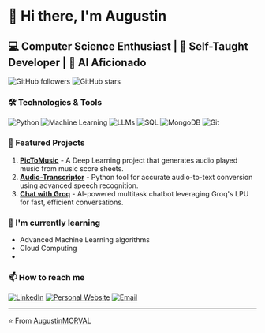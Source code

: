 # 👋 Hi there, I'm Augustin

## 💻 Computer Science Enthusiast | 🚀 Self-Taught Developer | 🤖 AI Aficionado

![GitHub followers](https://img.shields.io/github/followers/AugustinMORVAL?style=social)
![GitHub stars](https://img.shields.io/github/stars/AugustinMORVAL?style=social)

### 🛠️ Technologies & Tools

![Python](https://img.shields.io/badge/-Python-3776AB?style=flat-square&logo=Python&logoColor=white)
![Machine Learning](https://img.shields.io/badge/-Machine%20Learning-FF6F61?style=flat-square&logo=TensorFlow&logoColor=white) 
![LLMs](https://img.shields.io/badge/-LLMs-FF6F61?style=flat-square&logo=OpenAI&logoColor=white)
![SQL](https://img.shields.io/badge/-MySQL-4479A1?style=flat-square&logo=MySQL&logoColor=white) 
![MongoDB](https://img.shields.io/badge/-MongoDB-47A248?style=flat-square&logo=MongoDB&logoColor=white)
![Git](https://img.shields.io/badge/-Git-F05032?style=flat-square&logo=Git&logoColor=white)

### 🚀 Featured Projects

1. **[PicToMusic](https://github.com/AugustinMORVAL/PicToMusic)** - A Deep Learning project that generates audio played music from music score sheets.
2. **[Audio-Transcriptor](https://github.com/AugustinMORVAL/Audio-Transcriptor)** - Python tool for accurate audio-to-text conversion using advanced speech recognition.
3. **[Chat with Groq](https://github.com/AugustinMORVAL/Multitask_Chatbot)** - AI-powered multitask chatbot leveraging Groq's LPU for fast, efficient conversations.

### 🌱 I'm currently learning

- Advanced Machine Learning algorithms
- Cloud Computing
- 
### 📫 How to reach me

[![LinkedIn](https://img.shields.io/badge/-LinkedIn-0077B5?style=flat-square&logo=LinkedIn&logoColor=white)](https://www.linkedin.com/in/augustin-morval/)
[![Personal Website](https://img.shields.io/badge/-Website-FF7139?style=flat-square&logo=Firefox-Browser&logoColor=white)](https://augustinmorval.github.io/)
[![Email](https://img.shields.io/badge/-Email-D14836?style=flat-square&logo=Gmail&logoColor=white)](mailto:augustin.morval.pro@gmail.com)

---

⭐️ From [AugustinMORVAL](https://github.com/AugustinMORVAL)
